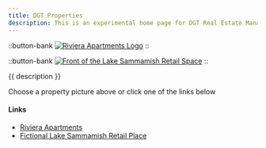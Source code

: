 ```yaml
---
title: DGT Properties
description: This is an experimental home page for DGT Real Estate Management offices and buildings material safety data sheets (MSDS and SDS)
--- 
```


::button-bank
[![Riviera Apartments Logo](/orgs/RivieraApartmentsRenton.jpg)](/orgs/riviera)
::

::button-bank
[![Front of the Lake Sammamish Retail Space](/orgs/LakeSammRetail.png)](/orgs/lakesammretail)
::

{{ description }}

Choose a property picture above or click one of the links below

#### Links

- [Riviera Apartments](/orgs/riviera)
- [Fictional Lake Sammamish Retail Place](/orgs/lakesammretail)




